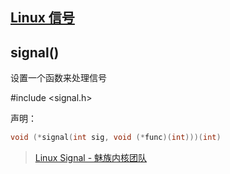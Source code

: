 ## [Linux 信号](Linux进程.md##信号)
## signal()

设置一个函数来处理信号

#include <signal.h>

声明：

```c
void (*signal(int sig, void (*func)(int)))(int)
```

> [Linux Signal - 魅族内核团队 ](https://kernel.meizu.com/linux-signal.html)